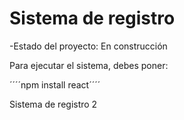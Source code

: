 <h1>Sistema de registro</h1>

-Estado del proyecto: En construcción

Para ejecutar el sistema, debes poner:

´´´´npm install react´´´´

Sistema de registro 2
